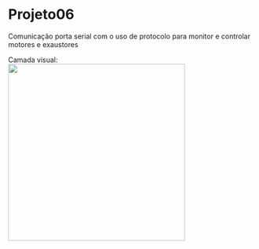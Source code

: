 # Projeto06
Comunicação porta serial com o uso de protocolo para monitor e controlar motores e exaustores
<div>
Camada visual:
<div>
 <img height = "360em" src = "https://user-images.githubusercontent.com/105980233/170800249-889eca8d-a57e-4b6c-985a-a6b97889b7a3.png">
